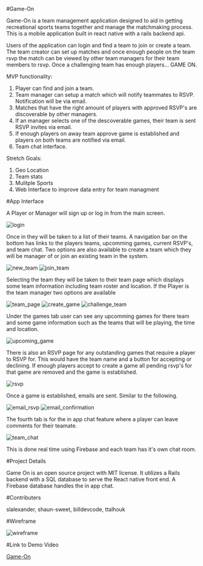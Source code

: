#Game-On

Game-On is a team management application designed to aid in getting recreational sports teams together and manage the matchmaking process. This is a mobile application built in react native with a rails backend api.  

Users of the application can login and find a team to join or create a team.  The team creator can set up matches and once enough people on the team rsvp the match can be viewed by other team managers for their team members to rsvp. Once a challenging team has enough players... GAME ON.

MVP functionality:

1. Player can find and join a team.
2. Team manager can setup a match which will notify teammates to RSVP.  Notification will be via email.
3. Matches that have the right amount of players with approved RSVP's are discoverable by other managers.
4. If an manager selects one of the descoverable games, their team is sent RSVP invites via email.
5. If enough players on away team approve game is established and players on both teams are notified via email.
6. Team chat interface.

Stretch Goals:

1. Geo Location
2. Team stats
3. Mulitple Sports
4. Web Interface to improve data entry for team managment

#App Interface

A Player or Manager will sign up or log in from the main screen.

![login](/imgs/login.png)

Once in they will be taken to a list of their teams.  A navigation bar on the bottom has links to the players teams, upcomming games, current RSVP's, and team chat.  Two options are also available to create a team which they will be manager of or join an existing team in the system.

![new_team](/imgs/new_team_page.png) 
![join_team](/imgs/join_team.png)

Selecting the team they will be taken to their team page which displays some team information including team roster and location.  If the Player is the team manager two options are available 

![team_page](/imgs/team_page_as_manager.png) 
![create_game](/imgs/create_game_screen.png)
![challenge_team](/imgs/challenge_team.png) 

Under the games tab user can see any upcomming games for there team and some game information such as the teams that will be playing, the time and location.

![upcoming_game](/imgs/upcoming_game.png)

There is also an RSVP page for any outstanding games that require a player to RSVP for.  This would have the team name and a button for accepting or declining.  If enough players accept to create a game all pending rsvp's for that game are removed and the game is established.

![rsvp](/imgs/rsvp_page.png)

Once a game is established, emails are sent. Similar to the following.

![email_rsvp](/imgs/rsvp_email.png)
![email_confirmation](/imgs/game_confirmation_email.png)

The fourth tab is for the in app chat feature where a player can leave comments for their teamate.

![team_chat](/imgs/team_chat.png)

This is done real time using Firebase and each team has it's own chat room.

#Project Details

Game On is an open source project with MIT license.  It utilizes a Rails backend with a SQL database to serve the React native front end.  A Firebase database handles the in app chat.  

#Contributers

slalexander, shaun-sweet, billdevcode, ttalhouk

#Wireframe

![wireframe](/imgs/game_on.gif)

#Link to Demo Video

[Game-On](https://youtu.be/tJZr927sfnk?t=19m38s "Game On Demo")
